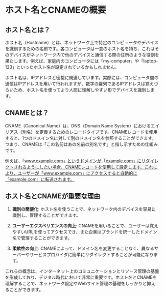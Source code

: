 # ホスト名とCNAMEの概要

## ホスト名とは？

ホスト名（Hostname）とは、ネットワーク上で特定のコンピュータやデバイスを識別するための名前です。各コンピュータは一意のホスト名を持ち、これはそのデバイスがネットワーク内で他のデバイスと通信する際の住所のような役割を果たします。例えば、家庭内のコンピュータには「my-computer」や「laptop-123」といったホスト名が設定されているかもしれません。

ホスト名は、IPアドレスと密接に関連しています。実際には、コンピュータ間の通信はIPアドレスを用いて行われますが、数字の羅列であるIPアドレスは覚えづらいため、ホスト名を使ってより人間に理解しやすい形でデバイスを識別します。

## CNAMEとは？

CNAME（Canonical Name）は、DNS（Domain Name System）におけるエイリアス（別名）を定義するためのレコードタイプです。CNAMEレコードを使用すると、1つのドメイン名に対して別のドメイン名を参照することができます。つまり、CNAMEは「この名前はあの名前の別名です」と指し示すための仕組みです。

例えば、「www.example.com」というドメインが「example.com」にリダイレクトされるようにしたい場合、CNAMEレコードを使用して設定します。これにより、ユーザーが「www.example.com」にアクセスすると自動的に「example.com」に転送されます。

## ホスト名とCNAMEが重要な理由

1. **識別の簡便化**: ホスト名を使うことで、ネットワーク内のデバイスを容易に識別し、管理することができます。
   
2. **ユーザーエクスペリエンスの向上**: CNAMEを用いることで、ユーザーは覚えやすいURLを使ってアクセスでき、また企業はブランドを統一したドメイン名で管理することができます。

3. **柔軟性の向上**: CNAMEによって、ドメイン名を変更することなく、異なるサーバーやサービスプロバイダに簡単にリダイレクトすることが可能になります。

これらの概念は、インターネット上のコミュニケーションとリソース管理の基盤を形成しており、デジタル時代において非常に重要です。ホスト名とCNAMEを理解することで、ネットワーク設定やWebサイト管理の基礎をしっかりと抑えることができます。